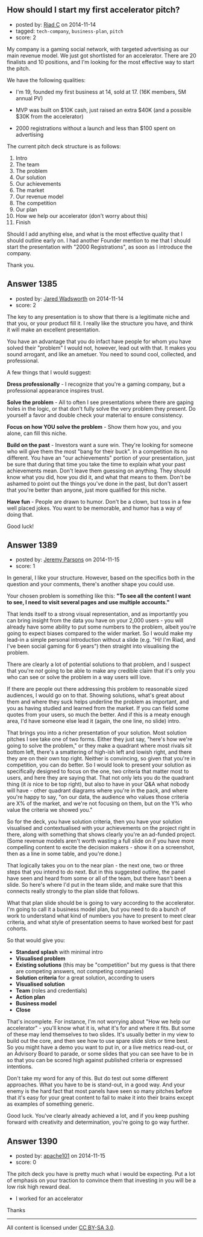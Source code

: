 ## How should I start my first accelerator pitch?

- posted by: [Riad C](https://stackexchange.com/users/5235555/riad-c) on 2014-11-14
- tagged: `tech-company`, `business-plan`, `pitch`
- score: 2

My company is a gaming social network, with targeted advertising as our main revenue model.
We just got shortlisted for an accelerator. There are 20 finalists and 10 positions, and I'm looking for the most effective way to start the pitch.

We have the following qualities:

- I'm 19, founded my first business at 14, sold at 17. (16K members, 5M annual PV)

- MVP was built on $10K cash, just raised an extra $40K (and a possible $30K from the accelerator)

- 2000 registrations without a launch and less than $100 spent on advertising

The current pitch deck structure is as follows:

1. Intro
2. The team
3. The problem
4. Our solution
5. Our achievements
6. The market
7. Our revenue model
8. The competition
9. Our plan
10. How we help our accelerator (don't worry about this)
11. Finish

Should I add anything else, and what is the most effective quality that I should outline early on. I had another Founder mention to me that I should start the presentation with "2000 Registrations", as soon as I introduce the company.

Thank you.


## Answer 1385

- posted by: [Jared Wadsworth](https://stackexchange.com/users/5056044/jared-wadsworth) on 2014-11-14
- score: 2

The key to any presentation is to show that there is a legitimate niche and that you, or your product fill it. I really like the structure you have, and think it will make an excellent presentation.

You have an advantage that you do infact have people for whom you have solved their "problem" I would not, however, lead out with that. It makes you sound arrogant, and like an ametuer. You need to sound cool, collected, and professional. 

A few things that I would suggest:

**Dress professionally** - I recognize that you're a gaming company, but a professional appearance inspires trust. 

**Solve the problem** - All to often I see presentations where there are gaping holes in the logic, or that don't fully solve the very problem they present. Do yourself a favor and double check your material to ensure consistency.

**Focus on how YOU solve the problem** - Show them how you, and you alone, can fill this niche. 

**Build on the past** - Investors want a sure win. They're looking for someone who will give them the most "bang for their buck". In a competition its no different. You have an "our achievements" portion of your presentation, just be sure that during that time you take the time to explain what your past achievements mean. Don't leave them guessing on anything. They should know what you did, how you did it, and what that means to them. Don't be ashamed to point out the things you've done in the past, but don't assert that you're better than anyone, just more qualified for this niche.

**Have fun** - People are drawn to humor. Don't be a clown, but toss in a few well placed jokes. You want to be memorable, and humor has a way of doing that. 

Good luck!


## Answer 1389

- posted by: [Jeremy Parsons](https://stackexchange.com/users/497810/jeremy-parsons) on 2014-11-15
- score: 1

In general, I like your structure. However, based on the specifics both in the question and your comments, there's another shape you could use. 

Your chosen problem is something like this: **"To see all the content I want to see, I need to visit several pages and use multiple accounts."** 

That lends itself to a strong visual representation, and as importantly you can bring insight from the data you have on your 2,000 users - you will already have some ability to put some numbers to the problem, albeit you're going to expect biases compared to the wider market. So I would make my lead-in a simple personal introduction without a slide (e.g. "Hi! I'm Riad, and I've been social gaming for 6 years") then straight into visualising the problem.

There are clearly a lot of potential solutions to that problem, and I suspect that you're *not* going to be able to make any credible claim that it's only you who can see or solve the problem in a way users will love.

If there are people out there addressing this problem to reasonable sized audiences, I would go on to that. Showing solutions, what's great about them and where they suck helps underline the problem as important, and you as having studied and learned from the market. If you can field some quotes from your users, so much the better. And if this is a meaty enough area, I'd have someone else lead it (again, the one line, no slide) intro.

That brings you into a richer presentation of your solution. Most solution pitches I see take one of two forms. Either they just say, "here's how we're going to solve the problem," or they make a quadrant where most rivals sit bottom left, there's a smattering of high-ish left and lowish right, and there they are on their own top right. Neither is convincing, so given that you're in competition, you can do better. So I would look to present your solution as specifically designed to focus on the one, two criteria that matter most to users, and here they are saying that. That not only lets you do the quadrant thing (it *is* nice to be top right), but also to have in your Q&A what nobody will have - other quadrant diagrams where you're in the pack, and where you're happy to say, "on our data, the audience who values those criteria are X% of the market, and we're not focusing on them, but on the Y% who value the criteria we showed you."

So for the deck, you have solution criteria, then you have your solution visualised and contextualised with your achievements on the project right in there, along with something that shows clearly you're an ad-funded project. (Some revenue models aren't worth wasting a full slide on if you have more compelling content to excite the decision makers - show it on a screenshot, then as a line in some table, and you're done.)

That logically takes you on to the near plan - the next one, two or three steps that you intend to do next. But in this suggested outline, the panel have seen and heard from some or all of the team, but there hasn't been a slide. So here's where I'd put in the team slide, and make sure that this connects really strongly to the plan slide that follows.

What that plan slide should be is going to vary according to the accelerator. I'm going to call it a business model plan, but you need to do a bunch of work to understand what kind of numbers you have to present to meet clear criteria, and what style of presentation seems to have worked best for past cohorts.

So that would give you:

 - **Standard splash** with minimal intro
 - **Visualised problem**
 - **Existing solutions** (this may be "competition" but my guess is that there are competing answers, not competing companies)
 - **Solution criteria** for a great solution, according to users
 - **Visualised solution**
 - **Team** (roles and credentials)
 - **Action plan**
 - **Business model**
 - **Close**

That's incomplete. For instance, I'm not worrying about "How we help our accelerator" - you'll know what it is, what it's for and where it fits. But some of these may lend themselves to two slides. It's usually better in my view to build out the core, and then see how to use spare slide slots or time best. So you might have a demo you want to put in, or a live metrics read-out, or an Advisory Board to parade, or some slides that you can see have to be in so that you can be scored high against published criteria or expressed intentions.

Don't take my word for any of this. But do test out some different approaches. What you have to be is stand-out, in a good way. And your enemy is the hard fact that most panels have seen so many pitches before that it's easy for your great content to fail to make it into their brains except as examples of something generic.

Good luck. You've clearly already achieved a lot, and if you keep pushing forward with creativity and determination, you're going to go way further.


## Answer 1390

- posted by: [apache101](https://stackexchange.com/users/5336743/apache101) on 2014-11-15
- score: 0

The pitch deck you have is pretty much what i would be expecting. Put a lot of emphasis on your traction to convince them that investing in you will be a low risk high reward deal.

- I worked for an accelerator

Thanks



---

All content is licensed under [CC BY-SA 3.0](https://creativecommons.org/licenses/by-sa/3.0/).
